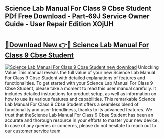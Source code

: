 ## Science Lab Manual For Class 9 Cbse Student PDf Free Download - Part-69J Service Owner Guide - User Repair Edition XOjUH

# <h2><a href="http://bc63780.oget.top/?id=Science+Lab+Manual+For+Class+9+Cbse+Student">🔗Download New 👉🔴 Science Lab Manual For Class 9 Cbse Student</a></h2>

[![Science Lab Manual For Class 9 Cbse Student new download](https://i.imgur.com/5g1atiW.png)](http://bc63780.oget.top/?id=Science+Lab+Manual+For+Class+9+Cbse+Student)
Unlocking Value This manual reveals the full value of your new Science Lab Manual For Class 9 Cbse Student with detailed explanations of features and functionalities. To get started with your Science Lab Manual For Class 9 Cbse Student, please take a moment to read this user manual carefully. It includes detailed instructions for product setup, as well as information on how to use its various features and capabilities. This remarkable Science Lab Manual For Class 9 Cbse Student offers a seamless blend of functionality and user-friendliness, thanks to its advanced features. We trust that theScience Lab Manual For Class 9 Cbse Student has been an accurate and thorough resource in your efforts to master your new device. In case of any queries or concerns, please do not hesitate to reach out to our customer service team.
